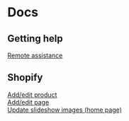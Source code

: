 # Docs

## Getting help
<a href="/docs/remote-assistance">Remote assistance</a>

## Shopify
<a href="/docs/add-edit-product">Add/edit product</a>  
<a href="/docs/add-edit-page">Add/edit page</a>  
<a href="/docs/coming-soon">Update slideshow images (home page)</a>  

